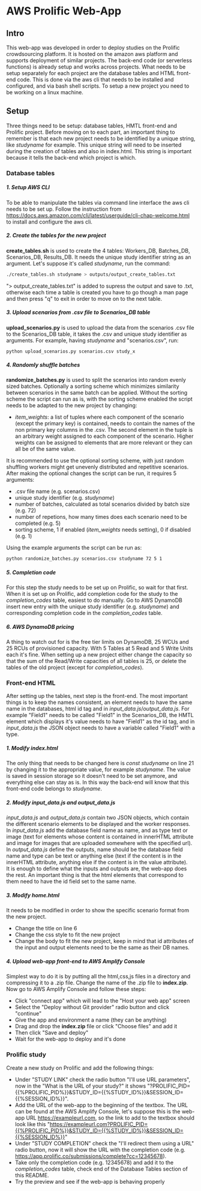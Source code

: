 # AWS Prolific Web-App

## Intro

This web-app was developed in order to deploy studies on the Prolific crowdsourcing platform. It is hosted on the amazon aws platform and supports deployment of similar projects. The back-end code (or serverless functions) is already setup and works across projects. What needs to be setup separately for each project are the database tables and HTML front-end code. This is done via the aws cli that needs to be installed and configured, and via bash shell scripts. To setup a new project you need to be working on a linux machine. 

## Setup
Three things need to be setup: database tables, HMTL front-end and Prolific project. Before moving on to each part, an important thing to remember is that each new project needs to be identified by a unique string, like *studyname* for example. This unique string will need to be inserted during the creation of tables and also in index.html. This string is important because it tells the back-end which project is which.

### Database tables

##### 1. Setup AWS CLI
To be able to manipulate the tables via command line interface the aws cli needs to be set up. Follow the instruction from https://docs.aws.amazon.com/cli/latest/userguide/cli-chap-welcome.html to install and configure the aws cli.

##### 2. Create the tables for the new project

**create_tables.sh** is used  to create the 4 tables: Workers_DB, Batches_DB, Scenarios_DB, Results_DB.
It needs the unique study identifier string as an argument. Let's suppose it's called *studyname*, run the command:

```bash
./create_tables.sh studyname > outputs/output_create_tables.txt
```
"> output_create_tables.txt" is added to supress the output and save to .txt, otherwise each time a table is created you have to go though a man page and then press "q" to exit in order to move on to the next table.

##### 3. Upload scenarios from .csv file to Scenarios_DB table

**upload_scenarios.py** is used to upload the data from the scenarios .csv file to the Scenarios_DB table, it takes the .csv and unique study identifier as arguments. For example, having *studyname* and "scenarios.csv", run:

```bash
python upload_scenarios.py scenarios.csv study_x
```

##### 4. Randomly shuffle batches

**randomize_batches.py** is used to split the scenarios into random evenly sized batches. Optionally a sorting scheme which minimizes similarity between scenarios in the same batch can be applied. Without the sorting scheme the script can run as is, with the sorting scheme enabled the script needs to be adapted to the new project by changing:
- *item_weights*: a list of tuples where each component of the scenario (except the primary key) is contained, needs to contain the names of the non primary key columns in the .csv. The second element in the tuple is an arbitrary weight assigned to each component of the scenario. Higher weights can be assigned to elements that are more relevant or they can all be of the same value.

It is recommended to use the optional sorting scheme, with just random shuffling workers might get unevenly distributed and repetitive scenarios. After making the optional changes the script can be run, it requires 5 arguments:
- .csv file name (e.g. scenarios.csv)
- unique study identifier (e.g. *studyname*)
- number of batches, calculated as total scenarios divided by batch size (e.g. 72)
- number of repetions, how many times does each scenario need to be completed (e.g. 5)
- sorting scheme, 1 if enabled (*item_weights* needs setting), 0 if disabled (e.g. 1)

Using the example arguments the script can be run as:

```bash
python randomize_batches.py scenarios.csv studyname 72 5 1
```

##### 5.  Completion code
For this step the study needs to be set up on Prolific, so wait for that first. When it is set up on Prolific, add completion code for the study to the *completion_codes* table, easiest to do manually. Go to AWS DynamoDB insert new entry with the unique study identifier (e.g. *studyname*) and corresponding completion code in the *completion_codes* table.

##### 6. AWS DynamoDB pricing
A thing to watch out for is the free tier limits on DynamoDB, 25 WCUs and 25 RCUs of provisioned capacity. With 5 Tables at 5 Read and 5 Write Units each it's fine. When setting up a new project either change the capacity so that the sum of the Read/Write capacities of all tables is 25, or delete the tables of the old project (except for  *completion_codes*).

### Front-end HTML

After setting up the tables, next step is the front-end. The most important things is to keep the names consistent, an element needs to have the same name in the databases, html id tag and in *input_data.js*/*output_data.js*. For example "Field1" needs to be called "Field1" in the Scenarios_DB, the HMTL element which displays it's value needs to have "Field1" as the id tag, and in *input_data.js* the JSON object needs to have a variable called "Field1" with a type.

##### 1. Modify *index.html*

The only thing that needs to be changed here is *const studyname* on line 21 by changing it to the appropriate value, for example *studyname*. The value is saved in session storage so it doesn't need to be set anymore, and everything else can stay as is. In this way the back-end will know that this front-end code belongs to *studyname*.

##### 2. Modify *input_data.js* and *output_data.js*  

*input_data.js* and *output_data.js* contain two JSON objects, which contain the different scenario elements to be displayed and the worker responses. <br> In *input_data.js* add the database field name as name, and as type text or image (text for elements whose content is contained in innerHTML attribute and image for images that are uploaded somewhere with the specified url). <br> In *output_data.js* define the outputs, name should be the database field name and type can be text or anything else (text if the content is in the innerHTML attribute, anything else if the content is in the value attribute). <br>
It is enough to define what the inputs and outputs are, the web-app does the rest. An important thing is that the html elements that correspond to them need to have the id field set to the same name.

##### 3. Modify home.html

It needs to be modified in order to show the specific scenario format from the new project.

- Change the title on line 6
- Change the css style to fit the new project
- Change the body to fit the new project, keep in mind that id attributes of the input and output elements need to be the same as their DB names.

##### 4. Upload web-app front-end to AWS Amplify Console

Simplest way to do it is by putting all the html,css,js files in a directory and compressing it to a .zip file. Change the name of the .zip file to **index.zip**. Now go to AWS Amplify Console and follow these steps:
- Click "connect app" which will lead to the "Host your web app" screen
- Select the "Deploy without Git provider" radio button and click "continue"
- Give the app and environment a name (they can be anything)
- Drag and drop the **index.zip** file or click "Choose files" and add it
- Then click "Save and deploy"
- Wait for the web-app to deploy and it's done

### Prolific study

Create a new study on Prolific and add the following things:

- Under "STUDY LINK" check the radio button "I'll use URL parameters", now in the "What is the URL of your study?" it shows "?PROLIFIC_PID={{%PROLIFIC_PID%}}&STUDY_ID={{%STUDY_ID%}}&SESSION_ID={{%SESSION_ID%}}".
- Add the URL of the web-app to the beginning of the textbox. The URL can be found at the AWS Amplify Console, let's suppose this is the web-app URL https://exampleurl.com, so the link to add to the textbox should look like this "https://exampleurl.com?PROLIFIC_PID={{%PROLIFIC_PID%}}&STUDY_ID={{%STUDY_ID%}}&SESSION_ID={{%SESSION_ID%}}"
- Under "STUDY COMPLETION" check the "I'll redirect them using a URL" radio button, now it will show the URL with the completion code  (e.g. https://app.prolific.co/submissions/complete?cc=12345678).
- Take only the completion code (e.g. 12345678) and add it to the *completion_codes* table, check end of the Database Tables section of this README.
- Try the preview and see if the web-app is behaving properly
